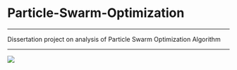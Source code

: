 # Particle-Swarm-Optimization

---

Dissertation project on analysis of Particle Swarm Optimization Algorithm

---

![](https://github.com/banerjeesamrat/Particle-Swarm-Optimization/blob/master/ParticleSwarmArrowsAnimation.gif)
